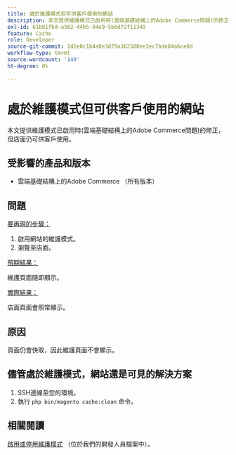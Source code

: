 ```yaml
---
title: 處於維護模式但可供客戶使用的網站
description: 本文提供維護模式已啟用時(雲端基礎結構上的Adobe Commerce問題)的修正，但店面仍可供客戶使用。
exl-id: 61b81fbd-a382-44b5-94e9-5b6d72f11349
feature: Cache
role: Developer
source-git-commit: 1d2e0c1b4a8e3d79a362500ee3ec7bde84a6ce0d
workflow-type: tm+mt
source-wordcount: '149'
ht-degree: 0%

---
```


# 處於維護模式但可供客戶使用的網站

本文提供維護模式已啟用時(雲端基礎結構上的Adobe Commerce問題)的修正，但店面仍可供客戶使用。

## 受影響的產品和版本

* 雲端基礎結構上的Adobe Commerce （所有版本）

## 問題

<u>要再現的步驟：</u>

1. 啟用網站的維護模式。
1. 瀏覽至店面。

<u>預期結果：</u>

維護頁面隨即顯示。

<u>實際結果：</u>

店面頁面會照常顯示。

## 原因

頁面仍會快取，因此維護頁面不會顯示。

## 儘管處於維護模式，網站還是可見的解決方案

1. SSH連線至您的環境。
1. 執行 `php bin/magento cache:clean` 命令。

## 相關閱讀

[啟用或停用維護模式](https://devdocs.magento.com/guides/v2.3/install-gde/install/cli/install-cli-subcommands-maint.html) （位於我們的開發人員檔案中）。
